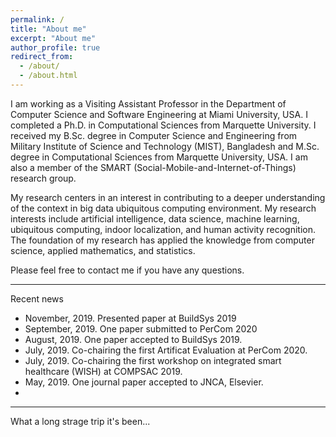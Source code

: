 ```yaml
---
permalink: /
title: "About me"
excerpt: "About me"
author_profile: true
redirect_from: 
  - /about/
  - /about.html
---
```


I am working as a Visiting Assistant Professor in the Department of Computer Science and Software Engineering at Miami University, USA. I completed a Ph.D. in Computational Sciences from Marquette University. I received my B.Sc. degree in Computer Science and Engineering from Military Institute of Science and Technology (MIST), Bangladesh and M.Sc. degree in Computational Sciences from Marquette University, USA. I am also a member of the SMART (Social-Mobile-and-Internet-of-Things) research group. 

My research centers in an interest in contributing to a deeper understanding of the context in big data ubiquitous computing environment. My research interests include artificial intelligence, data science, machine learning, ubiquitous computing, indoor localization, and human activity recognition. The foundation of my research has applied the knowledge from computer science, applied mathematics, and statistics.

Please feel free to contact me if you have any questions.

-----------------------------------------
Recent news
- November, 2019. Presented paper at BuildSys 2019
- September, 2019. One paper submitted to PerCom 2020
- August, 2019. One paper accepted to BuildSys 2019.
- July, 2019. Co-chairing the first Artificat Evaluation at PerCom 2020.
- July, 2019. Co-chairing the first workshop on integrated smart healthcare (WISH) at COMPSAC 2019.
- May, 2019. One journal paper accepted to JNCA, Elsevier.
- 
-----------------------------------------

What a long strage trip it's been...